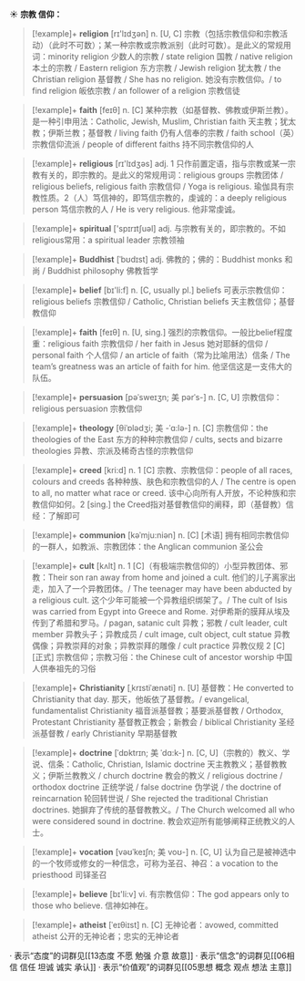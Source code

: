 ☀ <span class="category">**宗教 信仰：**</span>
>[!example]+ <span class="vocabulary">**religion**</span> [rɪ'lɪdӡən] 
> <span class="definition">n. [U, C] 宗教（包括宗教信仰和宗教活动）（此时不可数）；某一种宗教或宗教派别（此时可数）。是此义的常规用词：</span>minority religion 少数人的宗教 / state religion 国教 / native religion 本土的宗教 / Eastern religion 东方宗教 / Jewish religion 犹太教 / the Christian religion 基督教 / She has no religion. 她没有宗教信仰。/ to find religion 皈依宗教 / an follower of a religion 宗教信徒

>[!example]+ <span class="vocabulary">**faith**</span> [feɪθ] 
> <span class="definition">n. [C] 某种宗教（如基督教、佛教或伊斯兰教）。是一种引申用法：</span>Catholic, Jewish, Muslim, Christian faith 天主教；犹太教；伊斯兰教；基督教 / living faith 仍有人信奉的宗教 / faith school（英）宗教信仰流派 / people of different faiths 持不同宗教信仰的人

>[!example]+ <span class="vocabulary">**religious**</span> [rɪ'lɪdӡəs] 
> <span class="definition">adj. 1 只作前置定语，指与宗教或某一宗教有关的，即宗教的。是此义的常规用词：</span>religious groups 宗教团体 / religious beliefs, religious faith 宗教信仰 / Yoga is religious. 瑜伽具有宗教性质。<span class="definition">2（人）笃信神的，即笃信宗教的，虔诚的：</span>a deeply religious person 笃信宗教的人 / He is very religious. 他非常虔诚。

>[!example]+ <span class="vocabulary">**spiritual**</span> ['spɪrɪtʃuəl] 
> <span class="definition">adj. 与宗教有关的，即宗教的。不如religious常用：</span>a spiritual leader 宗教领袖
           
>[!example]+ <span class="vocabulary">**Buddhist**</span> [ˈbʊdɪst]
> <span class="definition">adj. 佛教的；佛的：</span>Buddhist monks 和尚 / Buddhist philosophy 佛教哲学

>[!example]+ <span class="vocabulary">**belief**</span> [bɪ'li:f] 
> <span class="definition">n. [C, usually pl.] beliefs 可表示宗教信仰：</span>religious beliefs 宗教信仰 / Catholic, Christian beliefs 天主教信仰；基督教信仰

>[!example]+ <span class="vocabulary">**faith**</span> [feɪθ] 
> <span class="definition">n. [U, sing.] 强烈的宗教信仰。一般比belief程度重：</span>religious faith 宗教信仰 / her faith in Jesus 她对耶稣的信仰 / personal faith 个人信仰 / an article of faith（常为比喻用法）信条 / The team’s greatness was an article of faith for him. 他坚信这是一支伟大的队伍。
                                 
>[!example]+ <span class="vocabulary">**persuasion**</span> [pəˈsweɪʒn; 美 pərˈs-]
> <span class="definition">n. [C, U] 宗教信仰：</span>religious persuasion 宗教信仰

>[!example]+ <span class="vocabulary">**theology**</span> [θiˈɒlədʒi; 美 -ˈɑ:lə-]
> <span class="definition">n. [C] 宗教信仰：</span>the theologies of the East 东方的种种宗教信仰 / cults, sects and bizarre theologies 异教、宗派及稀奇古怪的宗教信仰

>[!example]+ <span class="vocabulary">**creed**</span> [kri:d]
> <span class="definition">n. 1 [C] 宗教、宗教信仰：</span>people of all races, colours and creeds 各种种族、肤色和宗教信仰的人 / The centre is open to all, no matter what race or creed. 该中心向所有人开放，不论种族和宗教信仰如何。<span class="definition">2 [sing.] the Creed指对基督教信仰的阐释，即（基督教）信经：</span>了解即可
      
>[!example]+ <span class="vocabulary">**communion**</span> [kəˈmju:niən]
> <span class="definition">n. [C] [术语] 拥有相同宗教信仰的一群人，如教派、宗教团体：</span>the Anglican communion 圣公会

>[!example]+ <span class="vocabulary">**cult**</span> [kʌlt]
> <span class="definition">n. 1 [C]（有极端宗教信仰的）小型异教团体、邪教：</span>Their son ran away from home and joined a cult. 他们的儿子离家出走，加入了一个异教团体。/ The teenager may have been abducted by a religious cult. 这个少年可能被一个异教组织绑架了。/ The cult of Isis was carried from Egypt into Greece and Rome. 对伊希斯的膜拜从埃及传到了希腊和罗马。/ pagan, satanic cult 异教；邪教 / cult leader, cult member 异教头子；异教成员 / cult image, cult object, cult statue 异教偶像；异教崇拜的对象；异教崇拜的雕像 / cult practice 异教仪规 <span class="definition">2 [C] [正式] 宗教信仰；宗教习俗：</span>the Chinese cult of ancestor worship 中国人供奉祖先的习俗
           
>[!example]+ <span class="vocabulary">**Christianity**</span> [ˌkrɪstiˈænəti]
> <span class="definition">n. [U] 基督教：</span>He converted to Christianity that day. 那天，他皈依了基督教。/ evangelical, fundamentalist Christianity 福音派基督教；基要派基督教 / Orthodox, Protestant Christianity 基督教正教会；新教会 / biblical Christianity 圣经派基督教 / early Christianity 早期基督教

>[!example]+ <span class="vocabulary">**doctrine**</span> [ˈdɒktrɪn; 美 ˈdɑ:k-]
> <span class="definition">n. [C, U]（宗教的）教义、学说、信条：</span>Catholic, Christian, Islamic doctrine 天主教教义；基督教教义；伊斯兰教教义 / church doctrine 教会的教义 / religious doctrine / orthodox doctrine 正统学说 / false doctrine 伪学说 / the doctrine of reincarnation 轮回转世说 / She rejected the traditional Christian doctrines. 她摒弃了传统的基督教教义。/ The Church welcomed all who were considered sound in doctrine. 教会欢迎所有能够阐释正统教义的人士。
           
>[!example]+ <span class="vocabulary">**vocation**</span> [vəʊˈkeɪʃn; 美 voʊ-]
> <span class="definition">n. [C, U] 认为自己是被神选中的一个牧师或修女的一种信念，可称为圣召、神召：</span>a vocation to the priesthood 司铎圣召

>[!example]+ <span class="vocabulary">**believe**</span> [bɪ'li:v] 
> <span class="definition">vi. 有宗教信仰：</span>The god appears only to those who believe. 信神如神在。
           
>[!example]+ <span class="vocabulary">**atheist**</span> [ˈeɪθiɪst]
> <span class="definition">n. [C] 无神论者：</span>avowed, committed atheist 公开的无神论者；忠实的无神论者

· 表示“态度”的词群见[[13态度 不愿 勉强 介意 故意]]
· 表示“信念”的词群见[[06相信 信任 坦诚 诚实 承认]]
· 表示“价值观”的词群见[[05思想 概念 观点 想法 主意]]
